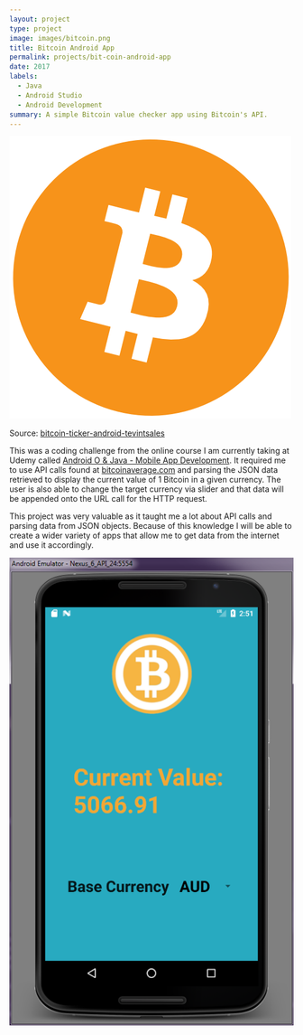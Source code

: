 ```yaml
---
layout: project
type: project
image: images/bitcoin.png
title: Bitcoin Android App
permalink: projects/bit-coin-android-app
date: 2017
labels:
  - Java
  - Android Studio
  - Android Development
summary: A simple Bitcoin value checker app using Bitcoin's API.
---
```

<div>
  <img class="ui medium left floated image" src="../images/bitcoin.png">
</div>

Source: <a href="https://github.com/londonappbrewery/bitcoin-ticker-android-tevintsales"><i class="large github icon "></i>bitcoin-ticker-android-tevintsales</a>

This was a coding challenge from the online course I am currently taking at Udemy called <a href="https://www.udemy.com/android-app-development-with-java/learn/v4/content">Android O & Java - Mobile App Development</a>.
It required me to use API calls found at <a href="https://bitcoinaverage.com/">bitcoinaverage.com</a> and parsing the JSON data retrieved to display the current value of 1 Bitcoin in a given currency.
The user is also able to change the target currency via slider and that data will be appended onto the URL call for the HTTP request.

This project was very valuable as it taught me a lot about API calls and parsing data from JSON objects.
Because of this knowledge I will be able to create a wider variety of apps that allow me to get data from the internet and use it accordingly.

<div>
  <img class="ui medium left floated image" src="../images/bitcoinapp.png">
</div>
